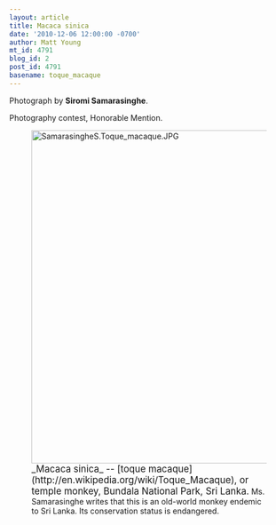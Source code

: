 ```yaml
---
layout: article
title: Macaca sinica
date: '2010-12-06 12:00:00 -0700'
author: Matt Young
mt_id: 4791
blog_id: 2
post_id: 4791
basename: toque_macaque
---
```

Photograph by **Siromi Samarasinghe**.

Photography contest, Honorable Mention.

<figure>
<img src="http://pandasthumb.org/archives/2010/11/14/SamarasingheS.Toque_macaque.JPG" alt="SamarasingheS.Toque_macaque.JPG" width="528" height="600" />
<figcaption markdown="span">
<big>_Macaca sinica_ -- [toque macaque](http://en.wikipedia.org/wiki/Toque_Macaque), or temple monkey, Bundala National Park, Sri Lanka.</big> Ms. Samarasinghe writes that this is an old-world monkey endemic to Sri Lanka. Its conservation status is endangered.

</figcaption>
</figure>
